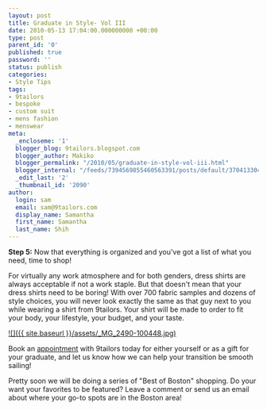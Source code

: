 ```yaml
---
layout: post
title: Graduate in Style- Vol III
date: 2010-05-13 17:04:00.000000000 +00:00
type: post
parent_id: '0'
published: true
password: ''
status: publish
categories:
- Style Tips
tags:
- 9tailors
- bespoke
- custom suit
- mens fashion
- menswear
meta:
  _encloseme: '1'
  blogger_blog: 9tailors.blogspot.com
  blogger_author: Makiko
  blogger_permalink: "/2010/05/graduate-in-style-vol-iii.html"
  blogger_internal: "/feeds/7394569855460563391/posts/default/3704133041495952014"
  _edit_last: '2'
  _thumbnail_id: '2090'
author:
  login: sam
  email: sam@9tailors.com
  display_name: Samantha
  first_name: Samantha
  last_name: Shih
---
```

**Step 5:** Now that everything is organized and you've got a list of what you need, time to shop!

For virtually any work atmosphere and for both genders, dress shirts are always acceptable if not a work staple. But that doesn't mean that your dress shirts need to be boring! With over 700 fabric samples and dozens of style choices, you will never look exactly the same as that guy next to you while wearing a shirt from 9tailors. Your shirt will be made to order to fit your body, your lifestyle, your budget, and your taste.

[![]({{ site.baseurl }}/assets/_MG_2490-100448.jpg)](http://2.bp.blogspot.com/_RlJ3L7W6dBw/S_FtyKwa7eI/AAAAAAAAIWo/wcqd0GQH8TU/s1600/_MG_2490-100448.jpg)

Book an [appointment](http://beta.9tailors.com/pages/customer_service/appointments_and_events) with 9tailors today for either yourself or as a gift for your graduate, and let us know how we can help your transition be smooth sailing!

Pretty soon we will be doing a series of "Best of Boston" shopping. Do your want your favorites to be featured? Leave a comment or send us an email about where your go-to spots are in the Boston area!